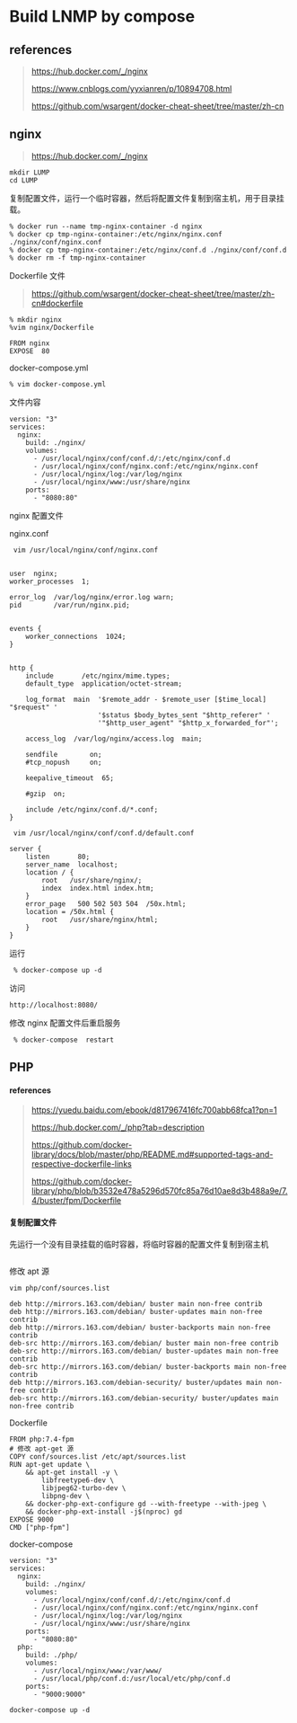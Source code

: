 # Build LNMP by compose

## references

> https://hub.docker.com/_/nginx
>
> https://www.cnblogs.com/yyxianren/p/10894708.html
>
> https://github.com/wsargent/docker-cheat-sheet/tree/master/zh-cn

## nginx

> https://hub.docker.com/_/nginx

```
mkdir LUMP
cd LUMP
```

复制配置文件，运行一个临时容器，然后将配置文件复制到宿主机，用于目录挂载。

```
% docker run --name tmp-nginx-container -d nginx
% docker cp tmp-nginx-container:/etc/nginx/nginx.conf ./nginx/conf/nginx.conf
% docker cp tmp-nginx-container:/etc/nginx/conf.d ./nginx/conf/conf.d
% docker rm -f tmp-nginx-container
```

Dockerfile 文件

> https://github.com/wsargent/docker-cheat-sheet/tree/master/zh-cn#dockerfile

```
% mkdir nginx
%vim nginx/Dockerfile
```

```
FROM nginx
EXPOSE  80
```

docker-compose.yml

```
% vim docker-compose.yml
```

文件内容

```
version: "3"
services:
  nginx:
    build: ./nginx/
    volumes:
      - /usr/local/nginx/conf/conf.d/:/etc/nginx/conf.d
      - /usr/local/nginx/conf/nginx.conf:/etc/nginx/nginx.conf
      - /usr/local/nginx/log:/var/log/nginx
      - /usr/local/nginx/www:/usr/share/nginx
    ports:
      - "8080:80"
```



nginx 配置文件

nginx.conf

```
 vim /usr/local/nginx/conf/nginx.conf
```

```

user  nginx;
worker_processes  1;

error_log  /var/log/nginx/error.log warn;
pid        /var/run/nginx.pid;


events {
    worker_connections  1024;
}


http {
    include       /etc/nginx/mime.types;
    default_type  application/octet-stream;

    log_format  main  '$remote_addr - $remote_user [$time_local] "$request" '
                      '$status $body_bytes_sent "$http_referer" '
                      '"$http_user_agent" "$http_x_forwarded_for"';

    access_log  /var/log/nginx/access.log  main;

    sendfile        on;
    #tcp_nopush     on;

    keepalive_timeout  65;

    #gzip  on;

    include /etc/nginx/conf.d/*.conf;
}

```

```
 vim /usr/local/nginx/conf/conf.d/default.conf
```

```
server {
    listen       80;
    server_name  localhost;
    location / {
        root   /usr/share/nginx/;
        index  index.html index.htm;
    }
    error_page   500 502 503 504  /50x.html;
    location = /50x.html {
        root   /usr/share/nginx/html;
    }
}
```

运行

```
 % docker-compose up -d
```

访问

```
http://localhost:8080/
```

修改 nginx 配置文件后重启服务

```
 % docker-compose  restart
```

## PHP

#### references

> https://yuedu.baidu.com/ebook/d817967416fc700abb68fca1?pn=1
>
> https://hub.docker.com/_/php?tab=description
>
> https://github.com/docker-library/docs/blob/master/php/README.md#supported-tags-and-respective-dockerfile-links
>
> https://github.com/docker-library/php/blob/b3532e478a5296d570fc85a76d10ae8d3b488a9e/7.4/buster/fpm/Dockerfile

#### 复制配置文件

先运行一个没有目录挂载的临时容器，将临时容器的配置文件复制到宿主机

```

```

修改 apt 源

```
vim php/conf/sources.list

deb http://mirrors.163.com/debian/ buster main non-free contrib
deb http://mirrors.163.com/debian/ buster-updates main non-free contrib
deb http://mirrors.163.com/debian/ buster-backports main non-free contrib
deb-src http://mirrors.163.com/debian/ buster main non-free contrib
deb-src http://mirrors.163.com/debian/ buster-updates main non-free contrib
deb-src http://mirrors.163.com/debian/ buster-backports main non-free contrib
deb http://mirrors.163.com/debian-security/ buster/updates main non-free contrib
deb-src http://mirrors.163.com/debian-security/ buster/updates main non-free contrib
```

Dockerfile

```
FROM php:7.4-fpm
# 修改 apt-get 源
COPY conf/sources.list /etc/apt/sources.list
RUN apt-get update \
    && apt-get install -y \
        libfreetype6-dev \
        libjpeg62-turbo-dev \
        libpng-dev \
    && docker-php-ext-configure gd --with-freetype --with-jpeg \
    && docker-php-ext-install -j$(nproc) gd
EXPOSE 9000
CMD ["php-fpm"]
```

docker-compose

```
version: "3"
services:
  nginx:
    build: ./nginx/
    volumes:
      - /usr/local/nginx/conf/conf.d/:/etc/nginx/conf.d
      - /usr/local/nginx/conf/nginx.conf:/etc/nginx/nginx.conf
      - /usr/local/nginx/log:/var/log/nginx
      - /usr/local/nginx/www:/usr/share/nginx
    ports:
      - "8080:80"
  php:
    build: ./php/
    volumes:
      - /usr/local/nginx/www:/var/www/
      - /usr/local/php/conf.d:/usr/local/etc/php/conf.d
    ports:
      - "9000:9000"
```

```
docker-compose up -d
```

